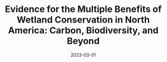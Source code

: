 ---
title: "Evidence for the Multiple Benefits of Wetland Conservation in North America: Carbon, Biodiversity, and Beyond"
collection: whitepapers
date: 2023-03-01
link: 'https://www.pointblue.org/wetland-multiple-benefits'
github: 'https://pointblue.github.io/DeltaMultipleBenefits'
citation: "Conlisk E, Chamberlain E, Vernon M, Dybala K (2023) Evidence for the Multiple Benefits of Wetland Conservation in North America: Carbon, Biodiversity, and Beyond. Point Blue Conservation Science, Petaluma, CA. Available from: https://www.pointblue.org/wetland-multiple-benefits"
---